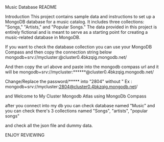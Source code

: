 Music Database README

Introduction
This project contains sample data and instructions to set up a MongoDB database for a music catalog. It includes three collections: "Songs," "Artists," and "Popular Songs." The data provided in this project is entirely fictional and is meant to serve as a starting point for creating a music-related database in MongoDB.

If you want to check the database collection you can use your MongoDB Compass and then copy the connection string below
mongodb+srv://mycluster:<password>@cluster0.4bkzqig.mongodb.net/

And then copy the url above and paste into the mongodb compass url and it will be
mongodb+srv://mycluster:******@cluster0.4bkzqig.mongodb.net/

Change/Replace the password/***** into "2804" without " 
Ex :
mongodb+srv://mycluster:2804@cluster0.4bkzqig.mongodb.net/

and Welcome to My Cluster Mongodb Atlas using MongoDb Compass

after you connect into my db you can check database named "Music"
and you can check there's 3 collections named "Songs", "artists", "popular songs"

and check all the json file and dummy data.

ENJOY REVIEWING


